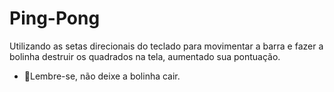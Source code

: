 # Ping-Pong

Utilizando as setas direcionais do teclado para movimentar a barra e fazer a bolinha destruir os quadrados na tela, aumentado sua pontuação.

* 💭Lembre-se, não deixe a bolinha cair.
